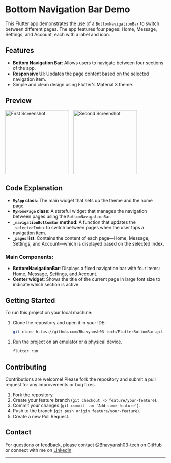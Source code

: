 # Bottom Navigation Bar Demo

This Flutter app demonstrates the use of a `BottomNavigationBar` to switch between different pages. The app features four pages: Home, Message, Settings, and Account, each with a label and icon.

## Features
- **Bottom Navigation Bar**: Allows users to navigate between four sections of the app.
- **Responsive UI**: Updates the page content based on the selected navigation item.
- Simple and clean design using Flutter's Material 3 theme.

## Preview
<img src="https://github.com/user-attachments/assets/0c981c80-8242-40b5-84a1-65ad57746a8d" alt="First Screenshot" style="width: 200px; height: auto; margin-right: 10px;">
<img src="https://github.com/user-attachments/assets/1e7c44a4-7cbd-41a9-8301-48fb1c5795ae" alt="Second Screenshot" style="width: 200px; height: auto;">

## Code Explanation

- **`MyApp` class**: The main widget that sets up the theme and the home page.
- **`MyHomePage` class**: A stateful widget that manages the navigation between pages using the `BottomNavigationBar`.
- **`_navigationBottomBar` method**: A function that updates the `_selectedIndex` to switch between pages when the user taps a navigation item.
- **`_pages` list**: Contains the content of each page—Home, Message, Settings, and Account—which is displayed based on the selected index.

### Main Components:
- **BottomNavigationBar**: Displays a fixed navigation bar with four items: Home, Message, Settings, and Account.
- **Center widget**: Shows the title of the current page in large font size to indicate which section is active.

## Getting Started

To run this project on your local machine:

1. Clone the repository and open it in your IDE:
   ```bash
   git clone https://github.com/Bhavyansh03-tech/FlutterBottomBar.git
   ```
2. Run the project on an emulator or a physical device.
   ```bash
   flutter run
   ```

## Contributing

Contributions are welcome! Please fork the repository and submit a pull request for any improvements or bug fixes.

1. Fork the repository.
2. Create your feature branch (`git checkout -b feature/your-feature`).
3. Commit your changes (`git commit -am 'Add some feature'`).
4. Push to the branch (`git push origin feature/your-feature`).
5. Create a new Pull Request.

## Contact

For questions or feedback, please contact [@Bhavyansh03-tech](https://github.com/Bhavyansh03-tech) on GitHub or connect with me on [LinkedIn](https://www.linkedin.com/in/bhavyansh03/).

---
